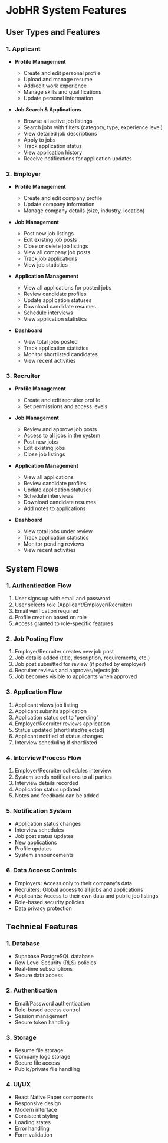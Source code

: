 # JobHR System Features

## User Types and Features

### 1. Applicant
- **Profile Management**
  - Create and edit personal profile
  - Upload and manage resume
  - Add/edit work experience
  - Manage skills and qualifications
  - Update personal information

- **Job Search & Applications**
  - Browse all active job listings
  - Search jobs with filters (category, type, experience level)
  - View detailed job descriptions
  - Apply to jobs
  - Track application status
  - View application history
  - Receive notifications for application updates

### 2. Employer
- **Profile Management**
  - Create and edit company profile
  - Update company information
  - Manage company details (size, industry, location)

- **Job Management**
  - Post new job listings
  - Edit existing job posts
  - Close or delete job listings
  - View all company job posts
  - Track job applications
  - View job statistics

- **Application Management**
  - View all applications for posted jobs
  - Review candidate profiles
  - Update application statuses
  - Download candidate resumes
  - Schedule interviews
  - View application statistics

- **Dashboard**
  - View total jobs posted
  - Track application statistics
  - Monitor shortlisted candidates
  - View recent activities

### 3. Recruiter
- **Profile Management**
  - Create and edit recruiter profile
  - Set permissions and access levels

- **Job Management**
  - Review and approve job posts
  - Access to all jobs in the system
  - Post new jobs
  - Edit existing jobs
  - Close job listings

- **Application Management**
  - View all applications
  - Review candidate profiles
  - Update application statuses
  - Schedule interviews
  - Download candidate resumes
  - Add notes to applications

- **Dashboard**
  - View total jobs under review
  - Track application statistics
  - Monitor pending reviews
  - View recent activities

## System Flows

### 1. Authentication Flow
1. User signs up with email and password
2. User selects role (Applicant/Employer/Recruiter)
3. Email verification required
4. Profile creation based on role
5. Access granted to role-specific features

### 2. Job Posting Flow
1. Employer/Recruiter creates new job post
2. Job details added (title, description, requirements, etc.)
3. Job post submitted for review (if posted by employer)
4. Recruiter reviews and approves/rejects job
5. Job becomes visible to applicants when approved

### 3. Application Flow
1. Applicant views job listing
2. Applicant submits application
3. Application status set to 'pending'
4. Employer/Recruiter reviews application
5. Status updated (shortlisted/rejected)
6. Applicant notified of status changes
7. Interview scheduling if shortlisted

### 4. Interview Process Flow
1. Employer/Recruiter schedules interview
2. System sends notifications to all parties
3. Interview details recorded
4. Application status updated
5. Notes and feedback can be added

### 5. Notification System
- Application status changes
- Interview schedules
- Job post status updates
- New applications
- Profile updates
- System announcements

### 6. Data Access Controls
- Employers: Access only to their company's data
- Recruiters: Global access to all jobs and applications
- Applicants: Access to their own data and public job listings
- Role-based security policies
- Data privacy protection

## Technical Features

### 1. Database
- Supabase PostgreSQL database
- Row Level Security (RLS) policies
- Real-time subscriptions
- Secure data access

### 2. Authentication
- Email/Password authentication
- Role-based access control
- Session management
- Secure token handling

### 3. Storage
- Resume file storage
- Company logo storage
- Secure file access
- Public/private file handling

### 4. UI/UX
- React Native Paper components
- Responsive design
- Modern interface
- Consistent styling
- Loading states
- Error handling
- Form validation 